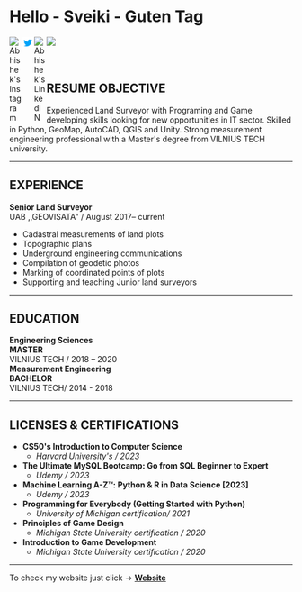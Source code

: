 # Hello - Sveiki - Guten Tag

<a href="https://www.instagram.com/riciokzz/">
  <img align="left" alt="Abhishek's Instagram" width="22px" src="https://raw.githubusercontent.com/hussainweb/hussainweb/main/icons/instagram.png" />
</a>
<a href="https://twitter.com/ricardas_pos">
  <img align="left" alt="Abhishek Naidu | Twitter" width="22px" src="https://raw.githubusercontent.com/github/explore/80688e429a7d4ef2fca1e82350fe8e3517d3494d/topics/twitter/twitter.png" />
</a>
<a href="https://www.linkedin.com/in/ri%C4%8Dardas-poskreby%C5%A1evas-665207206/">
  <img align="left" alt="Abhishek's LinkedIN" width="22px" src="https://icon-library.com/images/linkedin-icon-png-transparent-background/linkedin-icon-png-transparent-background-15.jpg" />
</a>

![](https://komarev.com/ghpvc/?username=Riciokzz&color=green&color=003da6&label=PROFILE+VIEWS)

<br />

## **RESUME OBJECTIVE**
Experienced Land Surveyor with Programing and Game developing skills looking for new opportunities in IT sector. Skilled in Python, GeoMap, AutoCAD, QGIS and Unity. Strong measurement engineering professional with a Master's degree from VILNIUS TECH university.

---

## **EXPERIENCE**
**Senior Land Surveyor**\
UAB ,,GEOVISATA" / August 2017– current
- Cadastral measurements of land plots
- Topographic plans
- Underground engineering communications
- Compilation of geodetic photos
- Marking of coordinated points of plots
- Supporting and teaching Junior land surveyors

---

## **EDUCATION**
**Engineering Sciences**\
**MASTER**\
VILNIUS TECH / 2018 – 2020\
**Measurement Engineering**\
**BACHELOR**\
VILNIUS TECH/ 2014 - 2018

---

## **LICENSES & CERTIFICATIONS**

- **CS50's Introduction to Computer Science**
  - *Harvard University's / 2023*
- **The Ultimate MySQL Bootcamp: Go from SQL Beginner to Expert**
  - *Udemy / 2023*
- **Machine Learning A-Z™: Python & R in Data Science [2023]**
  - *Udemy / 2023*
- **Programming for Everybody (Getting Started with Python)**
  - *University of Michigan certification/ 2021*
- **Principles of Game Design**
  - *Michigan State University certification / 2020*
- **Introduction to Game Development**
  - *Michigan State University certification / 2020*

---

To check my website just click -> [**Website**](https://riciokzz.github.io/cv/)
